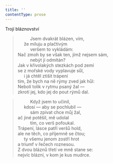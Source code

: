 ```yaml
---
title: ''
contentType: prose
---
```


Trojí bláznovství

>           Jsem dvakrát blázen, vím,  
>      že miluju a plačtivým  
>           veršem to vykládám:  
> Nač zmoh by se však ten, jímž nejsem sám,  
>           nebýt jí odmítán?  
> Jak v křivolakých stezkách pod zemí  
> se z mořské vody vyplavuje sůl,  
>      i já chtěl ztišit trápení  
> tím, že bych na ně rýmy zved jak hůl:  
> Nebolí tolik v rytmu psaný žal —  
> zkrotí jej, kdo jej do pout rýmů dal.

>           Když jsem to učinil,  
>      kdosi — aby se pochlubil —  
>           sám zpívat chce můj žal,  
> ač jiné potěšil, mě udolal  
>           tím, co verš pofoukal.  
> Trápení, lásce patří veršů hold,  
> ale ne těch, co příjemně se čtou;  
>      ty všemu jenom zostří hrot  
> a triumf v řečech roznesou.  
> Z dvou bláznů třetí ve mně stane se:  
> nejvíc blázní, v kom je kus mudrce.
